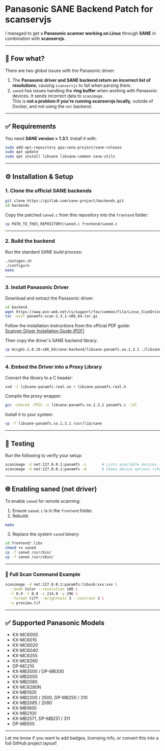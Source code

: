 # Panasonic SANE Backend Patch for scanservjs

I managed to get a **Panasonic scanner working on Linux** through **SANE** in combination with **scanservjs**.

---

## 🚨 Fow what?

There are two global issues with the Panasonic driver:

1. The **Panasonic driver and SANE backend return an incorrect list of resolutions**, causing `scanservjs` to fail when parsing them.
2. `saned` has issues handling the **ring buffer** when working with Panasonic devices. It sends incorrect data to `scanimage`.  
   This is **not a problem if you're running scanservjs locally**, outside of Docker, and not using the `net` backend.

---

## ✅ Requirements

You need **SANE version > 1.3.1**. Install it with:

```bash
sudo add-apt-repository ppa:sane-project/sane-release
sudo apt update
sudo apt install libsane libsane-common sane-utils
```

---

## ⚙️ Installation & Setup

### 1. Clone the official SANE backends

```bash
git clone https://gitlab.com/sane-project/backends.git
cd backends
```

Copy the patched `saned.c` from this repository into the `frontend` folder:

```bash
cp PATH_TO_THIS_REPOSITORY/saned.c frontend/saned.c
```

---

### 2. Build the backend

Run the standard SANE build process:

```bash
./autogen.sh
./configure
make
```

---

### 3. Install Panasonic Driver

Download and extract the Panasonic driver:

```bash
cd backend
wget https://www.psn-web.net/cs/support/fax/common/file/Linux_ScanDriver/panamfs-scan-1.3.1-x86_64.tar.gz
tar -xvzf panamfs-scan-1.3.1-x86_64.tar.gz
```

Follow the installation instructions from the official PDF guide:  
[Scanner Driver Installation Guide (PDF)](https://www.psn-web.net/cs/support/fax/common/file/Linux_ScanDriver/ScannerDriver_Ubuntu_ENG_011.pdf)

Then copy the driver's SANE backend library:

```bash
cp mccgdi-2.0.10-x86_64/sane-backend/libsane-panamfs.so.1.3.1 ./libsane-panamfs.real.so
```

---

### 4. Embed the Driver into a Proxy Library

Convert the library to a C header:

```bash
xxd -i libsane-panamfs.real.so > libsane-panamfs.real.h
```

Compile the proxy wrapper:

```bash
gcc -shared -fPIC -o libsane-panamfs.so.1.3.1 panamfs.c -ldl
```

Install it to your system:

```bash
cp -f libsane-panamfs.so.1.3.1 /usr/lib/sane
```

---

## 🧪 Testing

Run the following to verify your setup:

```bash
scanimage -d net:127.0.0.1:panamfs -L       # Lists available devices
scanimage -d net:127.0.0.1:panamfs -A       # Shows device options (check "resolution")
```

---

## 🌐 Enabling saned (net driver)

To enable `saned` for remote scanning:

1. Ensure `saned.c` is in the `frontend` folder.
2. Rebuild:

```bash
make
```

3. Replace the system `saned` binary:

```bash
cd frontend/.libs
chmod +x saned
cp -f saned /usr/bin/
cp -f saned /usr/sbin/
```

---

### 📄 Full Scan Command Example

```bash
scanimage -d net:127.0.0.1:panamfs:libusb:xxx:xxx \
  --mode Color --resolution 100 \
  -l 0.9 -t 0.9 -x 214.9 -y 296 \
  --format tiff --brightness 3 --contrast 3 \
  -o preview.tif
```

---

## ✅ Supported Panasonic Models

- KX-MC6000  
- KX-MC6015  
- KX-MC6020  
- KX-MC6040  
- KX-MC6255  
- KX-MC6260  
- DP-MC210  
- KX-MB3000 / DP-MB300  
- KX-MB2000  
- KX-MB2060  
- KX-MC6280N  
- KX-MB1500  
- KX-MB2200 / 2500, DP-MB250 / 310  
- KX-MB2085 / 2090  
- KX-MB1600  
- KX-MB2100  
- KX-MB2571, DP-MB251 / 311  
- DP-MB500  

---

Let me know if you want to add badges, licensing info, or convert this into a full GitHub project layout!

